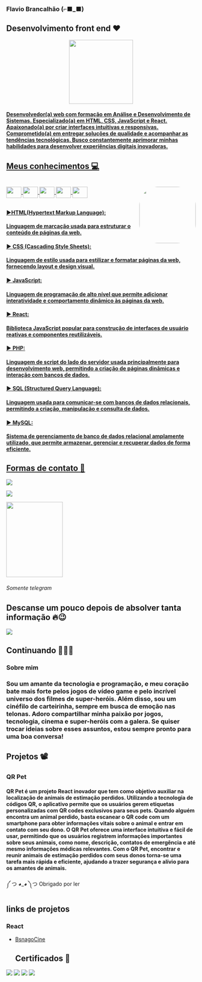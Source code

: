 ### Flavio Brancalhão (⌐■_■)
## Desenvolvimento front end ❤

<div align="center">

  <a href="https://github.com/flaviobrancalhao">

  <img align="center" height="170" src="https://github-readme-stats-sigma-five.vercel.app/api/top-langs/?username=flaviobrancalhao&layout=compact&langs_count=16&theme=dracula"/>



</div>


#### Desenvolvedor(a) web com formação em Análise e Desenvolvimento de Sistemas. Especializado(a) em HTML, CSS, JavaScript e React. Apaixonado(a) por criar interfaces intuitivas e responsivas. Comprometido(a) em entregar soluções de qualidade e acompanhar as tendências tecnológicas. Busco constantemente aprimorar minhas habilidades para desenvolver experiências digitais inovadoras.

## Meus conhecimentos 💻

<div style="display: inline_block"><br>

  <img align="center"  height="30" width="40" src="https://raw.githubusercontent.com/devicons/devicon/master/icons/javascript/javascript-plain.svg">



  <img align="center"  height="30" width="40" src="https://raw.githubusercontent.com/devicons/devicon/master/icons/react/react-original.svg">

  <img align="center"  height="30" width="40" src="https://raw.githubusercontent.com/devicons/devicon/master/icons/html5/html5-original.svg">

  <img align="center"  height="30" width="40" src="https://raw.githubusercontent.com/devicons/devicon/master/icons/css3/css3-original.svg">

  <img align="center"  height="30" width="40" src="https://raw.githubusercontent.com/devicons/devicon/master/icons/php/php-original.svg">



  <img align="right"  height="150" style="border-radius:50px;" src="Avatar-Maker.png">

</div>

  

  ##





#### ▶HTML(Hypertext Markup Language):
####  Linguagem de marcação usada para estruturar o conteúdo de páginas da web.
#### ▶ CSS (Cascading Style Sheets):
#### Linguagem de estilo usada para estilizar e formatar páginas da web, fornecendo layout e design visual.
#### ▶ JavaScript:
#### Linguagem de programação de alto nível que permite adicionar interatividade e comportamento dinâmico às páginas da web.
#### ▶ React:
#### Biblioteca JavaScript popular para construção de interfaces de usuário reativas e componentes reutilizáveis.
#### ▶ PHP:
#### Linguagem de script do lado do servidor usada principalmente para desenvolvimento web, permitindo a criação de páginas dinâmicas e interação com bancos de dados.
#### ▶ SQL (Structured Query Language):
#### Linguagem usada para comunicar-se com bancos de dados relacionais, permitindo a criação, manipulação e consulta de dados.
#### ▶ MySQL:
#### Sistema de gerenciamento de banco de dados relacional amplamente utilizado, que permite armazenar, gerenciar e recuperar dados de forma eficiente.

## Formas de contato 📱

<div> 

 
<div>
  <a href = "mailto:fgbrancalhao@gmail.com"><img src="https://img.shields.io/badge/-Gmail-%23333?style=for-the-badge&logo=gmail&logoColor=white" target="_blank"></a>

   

  <a href="https://www.linkedin.com/in/flavio-brancalhao-659574169/" target="_blank"><img src="https://img.shields.io/badge/-LinkedIn-%230077B5?style=for-the-badge&logo=linkedin&logoColor=white" target="_blank"></a> 

<a href = "https://criarmeulink.com.br/u/1686702404" target="_blank"> <img align="center"  height="200" width="150" src="telegran.jpg"></a>


</div>

###### Somente telegram



## Descanse um pouco depois de absolver tanta informação 🔥😉
![](https://64.media.tumblr.com/3b5440683e71e2d39f998c6ed99c3feb/tumblr_ord7ll2peg1sx56xso1_1280.gifv)

## Continuando 🚶🏻‍♂️

### Sobre mim 

### Sou um amante da tecnologia e programação, e meu coração bate mais forte pelos jogos de vídeo game e pelo incrível universo dos filmes de super-heróis. Além disso, sou um cinéfilo de carteirinha, sempre em busca de emoção nas telonas. Adoro compartilhar minha paixão por jogos, tecnologia, cinema e super-heróis com a galera. Se quiser trocar ideias sobre esses assuntos, estou sempre pronto para uma boa conversa!

## Projetos 📽

### QR Pet

#### QR Pet é um projeto React inovador que tem como objetivo auxiliar na localização de animais de estimação perdidos. Utilizando a tecnologia de códigos QR, o aplicativo permite que os usuários gerem etiquetas personalizadas com QR codes exclusivos para seus pets. Quando alguém encontra um animal perdido, basta escanear o QR code com um smartphone para obter informações vitais sobre o animal e entrar em contato com seu dono. O QR Pet oferece uma interface intuitiva e fácil de usar, permitindo que os usuários registrem informações importantes sobre seus animais, como nome, descrição, contatos de emergência e até mesmo informações médicas relevantes. Com o QR Pet, encontrar e reunir animais de estimação perdidos com seus donos torna-se uma tarefa mais rápida e eficiente, ajudando a trazer segurança e alívio para os amantes de animais.
༼ つ ◕_◕ ༽つ Obrigado por ler 


## links de projetos 

### React
* [BsnagoCine](https://bsnagacine.netlify.app/)

  ## Certificados 📝

![](react.jpg)
![](anhanguera.jpg)
![](php.jpg)
![](gitcurso.jpg)
